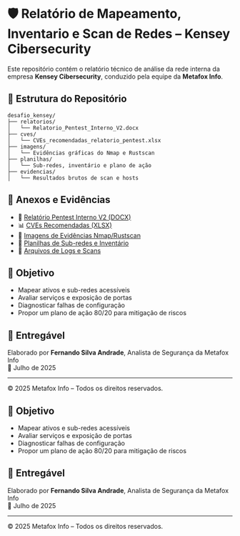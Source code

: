 # 🛡️ Relatório de Mapeamento, Inventario e Scan de Redes – Kensey Cibersecurity

Este repositório contém o relatório técnico de análise da rede interna da empresa **Kensey Cibersecurity**, conduzido pela equipe da **Metafox Info**.

## 📂 Estrutura do Repositório

```
desafio_kensey/
├── relatorios/
│   └── Relatorio_Pentest_Interno_V2.docx
├── cves/
│   └── CVEs_recomendadas_relatorio_pentest.xlsx
├── imagens/
│   └── Evidências gráficas do Nmap e Rustscan
├── planilhas/
│   └── Sub-redes, inventário e plano de ação
├── evidencias/
│   └── Resultados brutos de scan e hosts
```



## 📎 Anexos e Evidências

- 📄 [Relatório Pentest Interno V2 (DOCX)](https://github.com/FSA-1606/desafio_kensey_cybersecurity/blob/main/relatorios/Relatorio%20Pentest%20Interno_V2.docx?raw=true)
- 📊 [CVEs Recomendadas (XLSX)](https://github.com/FSA-1606/desafio_kensey_cybersecurity/blob/main/cves/CVEs_recomendadas_relatorio_pentest.xlsx?raw=true)
- 📸 [Imagens de Evidências Nmap/Rustscan](https://github.com/FSA-1606/desafio_kensey_cybersecurity/tree/main/imagens)
- 📁 [Planilhas de Sub-redes e Inventário](https://github.com/FSA-1606/desafio_kensey_cybersecurity/tree/main/planilhas)
- 📄 [Arquivos de Logs e Scans](https://github.com/FSA-1606/desafio_kensey_cybersecurity/tree/main/evidencias)

## 🧪 Objetivo

- Mapear ativos e sub-redes acessíveis
- Avaliar serviços e exposição de portas
- Diagnosticar falhas de configuração
- Propor um plano de ação 80/20 para mitigação de riscos

## 🔐 Entregável

Elaborado por **Fernando Silva Andrade**, Analista de Segurança da Metafox Info  
📅 Julho de 2025

---

© 2025 Metafox Info – Todos os direitos reservados.


## 🧪 Objetivo

- Mapear ativos e sub-redes acessíveis
- Avaliar serviços e exposição de portas
- Diagnosticar falhas de configuração
- Propor um plano de ação 80/20 para mitigação de riscos

## 🔐 Entregável

Elaborado por **Fernando Silva Andrade**, Analista de Segurança da Metafox Info  
📅 Julho de 2025

---

© 2025 Metafox Info – Todos os direitos reservados.


